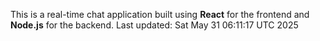 This is a real-time chat application built using **React** for the frontend and **Node.js** for the backend.
Last updated: Sat May 31 06:11:17 UTC 2025
